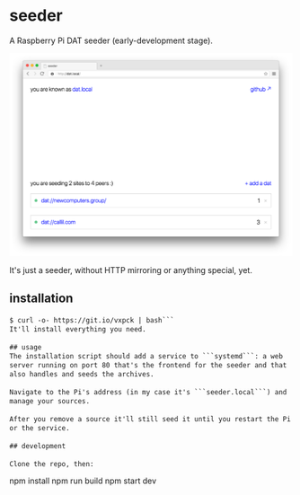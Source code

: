 # seeder
A Raspberry Pi DAT seeder (early-development stage).

![seeder ui](image.png)

It's just a seeder, without HTTP mirroring or anything special, yet.

## installation
```
$ curl -o- https://git.io/vxpck | bash```
It'll install everything you need.

## usage
The installation script should add a service to ```systemd```: a web server running on port 80 that's the frontend for the seeder and that also handles and seeds the archives.

Navigate to the Pi's address (in my case it's ```seeder.local```) and manage your sources.

After you remove a source it'll still seed it until you restart the Pi or the service.

## development

Clone the repo, then:
```
npm install
npm run build
npm start dev
```
